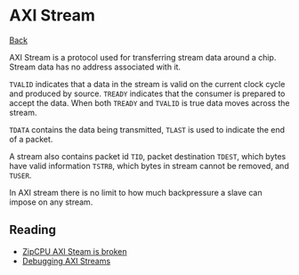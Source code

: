# AXI Stream

[Back](./digital-design.md)

AXI Stream is a protocol used for transferring stream data around a chip. Stream data has no address associated with it.

`TVALID` indicates that a data in the stream is valid on the current clock cycle and produced by source. `TREADY` indicates that the consumer is prepared to accept the data. When both `TREADY` and `TVALID` is true data moves across the stream.

`TDATA` contains the data being transmitted, `TLAST` is used to indicate the end of a packet.

A stream also contains packet id `TID`, packet destination `TDEST`, which bytes have valid information `TSTRB`, which bytes in stream cannot be removed, and `TUSER`.

In AXI stream there is no limit to how much backpressure a slave can impose on any stream.


## Reading

- [ZipCPU AXI Steam is broken](https://zipcpu.com/blog/2022/02/23/axis-abort.html)
- [Debugging AXI Streams](https://zipcpu.com/dsp/2020/04/20/axil2axis.html)

